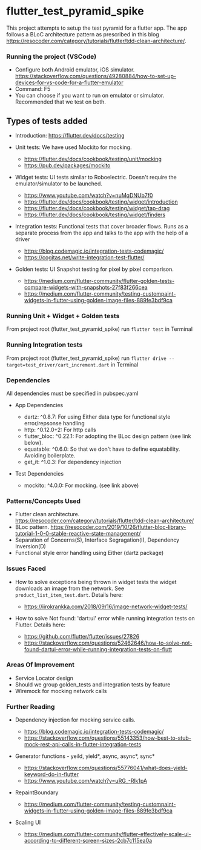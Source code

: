 
# flutter_test_pyramid_spike

This project attempts to setup the test pyramid for a flutter app. The app follows a BLoC architecture pattern as prescribed in this blog https://resocoder.com/category/tutorials/flutter/tdd-clean-architecture/.

### Running the project (VSCode)
	
- Configure both Android emulator, iOS simulator. https://stackoverflow.com/questions/49280884/how-to-set-up-devices-for-vs-code-for-a-flutter-emulator
- Command: F5
- You can choose if you want to run on emulator or simulator. Recommended that we test on both.

## Types of tests added

- Introduction: https://flutter.dev/docs/testing

- Unit tests: We have used Mockito for mocking. 
	- https://flutter.dev/docs/cookbook/testing/unit/mocking
	- https://pub.dev/packages/mockito		

- Widget tests: UI tests similar to Roboelectric. Doesn't require the emulator/simulator to be launched. 
	- https://www.youtube.com/watch?v=nuMqDNUb7f0
	- https://flutter.dev/docs/cookbook/testing/widget/introduction
	- https://flutter.dev/docs/cookbook/testing/widget/tap-drag
	- https://flutter.dev/docs/cookbook/testing/widget/finders

- Integration tests: Functional tests that cover broader flows. Runs as a separate process from the app and talks to the app with the help of a driver
	- https://blog.codemagic.io/integration-tests-codemagic/
	- https://cogitas.net/write-integration-test-flutter/

- Golden tests: UI Snapshot testing for pixel by pixel comparison.
	- https://medium.com/flutter-community/flutter-golden-tests-compare-widgets-with-snapshots-27f83f266cea
	- https://medium.com/flutter-community/testing-custompaint-widgets-in-flutter-using-golden-image-files-889fe3bdf9ca

### Running Unit + Widget + Golden tests
	
From project root (flutter_test_pyramid_spike) run `flutter test` in Terminal

### Running Integration tests

From project root (flutter_test_pyramid_spike) run `flutter drive --target=test_driver/cart_increment.dart` in Terminal

### Dependencies 
	
All dependencies must be specified in pubspec.yaml

- App Dependencies
	- dartz: ^0.8.7: For using Either data type for functional style error/repsonse handling
	- http: ^0.12.0+2: For http calls
	- flutter_bloc: ^0.22.1: For adopting the BLoc design pattern (see link below). 
	- equatable: ^0.6.0: So that we don't have to define equatability. Avoiding boilerplate.
	- get_it: ^1.0.3: For dependency injection

- Test Dependencies
	- mockito: ^4.0.0: For mocking. (see link above)

### Patterns/Concepts Used
	
- Flutter clean architecture. https://resocoder.com/category/tutorials/flutter/tdd-clean-architecture/
- BLoc pattern. https://resocoder.com/2019/10/26/flutter-bloc-library-tutorial-1-0-0-stable-reactive-state-management/  
- Separation of Concerns(S), Interface Segragation(I), Dependency Inversion(D)	
- Functional style error handling using Either (dartz package)

### Issues Faced

- How to solve exceptions being thrown in widget tests the widget downloads an image from the network. See `product_list_item_test.dart`. Details here: 
	- https://iirokrankka.com/2018/09/16/image-network-widget-tests/

- How to solve Not found: 'dart:ui' error while running integration tests on Flutter. Details here:
	- https://github.com/flutter/flutter/issues/27826
	- https://stackoverflow.com/questions/52462646/how-to-solve-not-found-dartui-error-while-running-integration-tests-on-flutt

### Areas Of Improvement

- Service Locator design
- Should we group golden_tests and integration tests by feature
- Wiremock for mocking network calls

### Further Reading

- Dependency injection for mocking service calls.		
	- https://blog.codemagic.io/integration-tests-codemagic/
	- https://stackoverflow.com/questions/55143353/how-best-to-stub-mock-rest-api-calls-in-flutter-integration-tests

- Generator functions - yeild, yield*, async, async*, sync*		
	- https://stackoverflow.com/questions/55776041/what-does-yield-keyword-do-in-flutter
	- https://www.youtube.com/watch?v=uRG_-Rlk1pA

- RepaintBoundary
	- https://medium.com/flutter-community/testing-custompaint-widgets-in-flutter-using-golden-image-files-889fe3bdf9ca

- Scaling UI
	- https://medium.com/flutter-community/flutter-effectively-scale-ui-according-to-different-screen-sizes-2cb7c115ea0a


